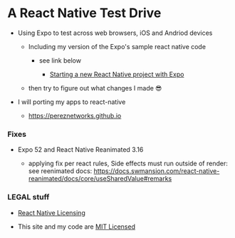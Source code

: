 # A React Native Test Drive

- Using Expo to test across web browsers, iOS and Andriod devices 
  
  - Including my version of the Expo's sample react native code
    
    - see link below 

      - [Starting a new React Native project with Expo](https://reactnative.dev/docs/environment-setup)

   - then try to figure out what changes I made 😎

- I will porting my apps to react-native 
    - https://pereznetworks.github.io

### Fixes

  - Expo 52 and React Native Reanimated 3.16

    - applying fix per react rules, Side effects must run outside of render: see reenimated docs:  https://docs.swmansion.com/react-native-reanimated/docs/core/useSharedValue#remarks
    
### LEGAL stuff
  - [React Native Licensing](https://github.com/facebook/react-native?tab=readme-ov-file#-license) 
  
  - This site and my code are [MIT Licensed](./LICENSE)
